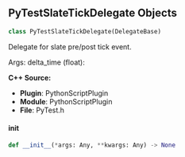 ## PyTestSlateTickDelegate Objects

```python
class PyTestSlateTickDelegate(DelegateBase)
```

Delegate for slate pre/post tick event.

Args:
    delta_time (float):

**C++ Source:**

- **Plugin**: PythonScriptPlugin
- **Module**: PythonScriptPlugin
- **File**: PyTest.h

<a id="unreal.PyTestSlateTickDelegate.__init__"></a>

#### __init__

```python
def __init__(*args: Any, **kwargs: Any) -> None
```

<a id="unreal.PyTestStructDelegate_OnNameCollisionDelegate"></a>